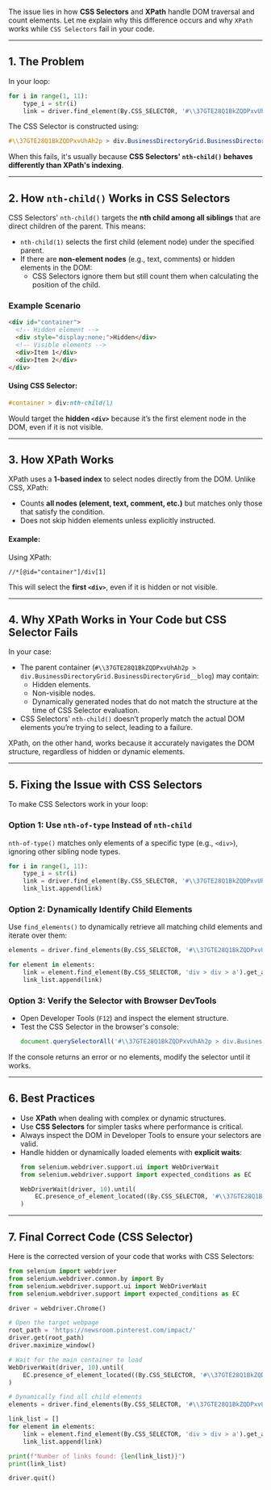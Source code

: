 The issue lies in how **CSS Selectors** and **XPath** handle DOM traversal and count elements. Let me explain why this difference occurs and why `XPath` works while `CSS Selectors` fail in your code.

---

## **1. The Problem**
In your loop:
```python
for i in range(1, 11):
    type_i = str(i)
    link = driver.find_element(By.CSS_SELECTOR, '#\\37GTE28Q1BkZQDPxvUhAh2p > div.BusinessDirectoryGrid.BusinessDirectoryGrid__blog > div:nth-child('+type_i+') > div > div > a').get_attribute('href')
```
The CSS Selector is constructed using:
```css
#\\37GTE28Q1BkZQDPxvUhAh2p > div.BusinessDirectoryGrid.BusinessDirectoryGrid__blog > div:nth-child(i)
```

When this fails, it's usually because **CSS Selectors' `nth-child()` behaves differently than XPath's indexing**. 

---

## **2. How `nth-child()` Works in CSS Selectors**
CSS Selectors' `nth-child()` targets the **nth child among all siblings** that are direct children of the parent. This means:
- `nth-child(1)` selects the first child (element node) under the specified parent.
- If there are **non-element nodes** (e.g., text, comments) or hidden elements in the DOM:
  - CSS Selectors ignore them but still count them when calculating the position of the child.

### **Example Scenario**
```html
<div id="container">
  <!-- Hidden element -->
  <div style="display:none;">Hidden</div>
  <!-- Visible elements -->
  <div>Item 1</div>
  <div>Item 2</div>
</div>
```

#### Using CSS Selector:
```css
#container > div:nth-child(1)
```
Would target the **hidden `<div>`** because it’s the first element node in the DOM, even if it is not visible.

---

## **3. How XPath Works**
XPath uses a **1-based index** to select nodes directly from the DOM. Unlike CSS, XPath:
- Counts **all nodes (element, text, comment, etc.)** but matches only those that satisfy the condition.
- Does not skip hidden elements unless explicitly instructed.

#### Example:
Using XPath:
```xpath
//*[@id="container"]/div[1]
```
This will select the **first `<div>`**, even if it is hidden or not visible.

---

## **4. Why XPath Works in Your Code but CSS Selector Fails**
In your case:
- The parent container (`#\\37GTE28Q1BkZQDPxvUhAh2p > div.BusinessDirectoryGrid.BusinessDirectoryGrid__blog`) may contain:
  - Hidden elements.
  - Non-visible nodes.
  - Dynamically generated nodes that do not match the structure at the time of CSS Selector evaluation.
- CSS Selectors' `nth-child()` doesn’t properly match the actual DOM elements you’re trying to select, leading to a failure.

XPath, on the other hand, works because it accurately navigates the DOM structure, regardless of hidden or dynamic elements.

---

## **5. Fixing the Issue with CSS Selectors**

To make CSS Selectors work in your loop:

### **Option 1: Use `nth-of-type` Instead of `nth-child`**
`nth-of-type()` matches only elements of a specific type (e.g., `<div>`), ignoring other sibling node types.

```python
for i in range(1, 11):
    type_i = str(i)
    link = driver.find_element(By.CSS_SELECTOR, '#\\37GTE28Q1BkZQDPxvUhAh2p > div.BusinessDirectoryGrid.BusinessDirectoryGrid__blog > div:nth-of-type('+type_i+') > div > div > a').get_attribute('href')
    link_list.append(link)
```

### **Option 2: Dynamically Identify Child Elements**
Use `find_elements()` to dynamically retrieve all matching child elements and iterate over them:
```python
elements = driver.find_elements(By.CSS_SELECTOR, '#\\37GTE28Q1BkZQDPxvUhAh2p > div.BusinessDirectoryGrid.BusinessDirectoryGrid__blog > div')

for element in elements:
    link = element.find_element(By.CSS_SELECTOR, 'div > div > a').get_attribute('href')
    link_list.append(link)
```

### **Option 3: Verify the Selector with Browser DevTools**
- Open Developer Tools (`F12`) and inspect the element structure.
- Test the CSS Selector in the browser's console:
  ```javascript
  document.querySelectorAll('#\\37GTE28Q1BkZQDPxvUhAh2p > div.BusinessDirectoryGrid.BusinessDirectoryGrid__blog > div:nth-child(1) > div > div > a')
  ```

If the console returns an error or no elements, modify the selector until it works.

---

## **6. Best Practices**
- Use **XPath** when dealing with complex or dynamic structures.
- Use **CSS Selectors** for simpler tasks where performance is critical.
- Always inspect the DOM in Developer Tools to ensure your selectors are valid.
- Handle hidden or dynamically loaded elements with **explicit waits**:
  ```python
  from selenium.webdriver.support.ui import WebDriverWait
  from selenium.webdriver.support import expected_conditions as EC

  WebDriverWait(driver, 10).until(
      EC.presence_of_element_located((By.CSS_SELECTOR, '#\\37GTE28Q1BkZQDPxvUhAh2p'))
  )
  ```

---

## **7. Final Correct Code (CSS Selector)**

Here is the corrected version of your code that works with CSS Selectors:
```python
from selenium import webdriver
from selenium.webdriver.common.by import By
from selenium.webdriver.support.ui import WebDriverWait
from selenium.webdriver.support import expected_conditions as EC

driver = webdriver.Chrome()

# Open the target webpage
root_path = 'https://newsroom.pinterest.com/impact/'
driver.get(root_path)
driver.maximize_window()

# Wait for the main container to load
WebDriverWait(driver, 10).until(
    EC.presence_of_element_located((By.CSS_SELECTOR, '#\\37GTE28Q1BkZQDPxvUhAh2p'))
)

# Dynamically find all child elements
elements = driver.find_elements(By.CSS_SELECTOR, '#\\37GTE28Q1BkZQDPxvUhAh2p > div.BusinessDirectoryGrid.BusinessDirectoryGrid__blog > div')

link_list = []
for element in elements:
    link = element.find_element(By.CSS_SELECTOR, 'div > div > a').get_attribute('href')
    link_list.append(link)

print(f"Number of links found: {len(link_list)}")
print(link_list)

driver.quit()
```
